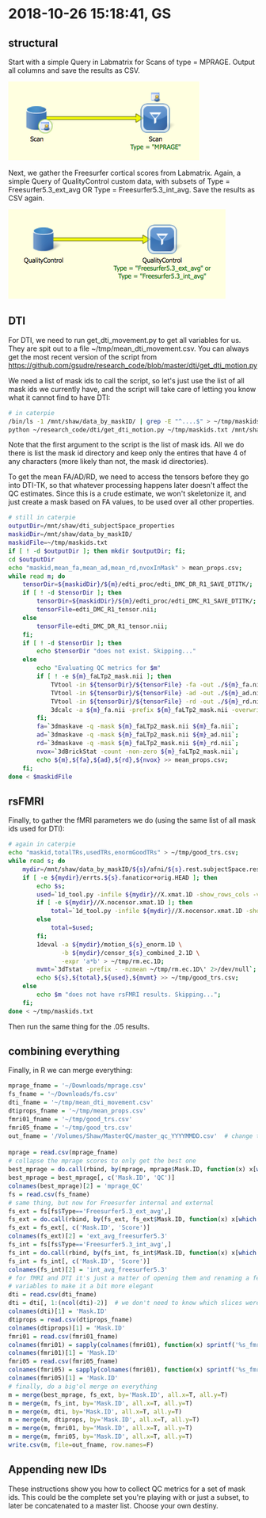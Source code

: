 # 2018-10-26 15:18:41, GS

## structural

Start with a simple Query in Labmatrix for Scans of type = MPRAGE. Output all
columns and save the results as CSV. 

![](2018-10-26-15-25-53.png)

Next, we gather the Freesurfer cortical scores from Labmatrix. Again, a simple
Query of QualityControl custom
data, with subsets of Type = Freesurfer5.3_ext_avg OR Type =
Freesurfer5.3_int_avg. Save the results as CSV again.

![](2018-10-26-15-23-59.png)

## DTI
For DTI, we need to run get_dti_movement.py to get all variables for us. They
are spit out to a file ~/tmp/mean_dti_movement.csv. You can always get the most
recent version of the script from
https://github.com/gsudre/research_code/blob/master/dti/get_dti_motion.py

We need a list of mask ids to call the script, so let's just use the list of all
mask ids we currently have, and the script will take care of letting you know
what it cannot find to have DTI:

```bash
# in caterpie
/bin/ls -1 /mnt/shaw/data_by_maskID/ | grep -E "^....$" > ~/tmp/maskids.txt;
python ~/research_code/dti/get_dti_motion.py ~/tmp/maskids.txt /mnt/shaw/
```

Note that the first argument to the script is the list of mask ids. All we do
there is list the mask id directory and keep only the entires that have 4 of any
characters (more likely than not, the mask id directories).

To get the mean FA/AD/RD, we need to access the tensors before they go into
DTI-TK, so that whatever processing happens later doesn't affect the QC
estimates. Since this is a crude estimate, we won't skeletonize it, and just
create a mask based on FA values, to be used over all other properties.

```bash
# still in caterpie
outputDir=/mnt/shaw/dti_subjectSpace_properties
maskidDir=/mnt/shaw/data_by_maskID/
maskidFile=~/tmp/maskids.txt
if [ ! -d $outputDir ]; then mkdir $outputDir; fi;
cd $outputDir
echo "maskid,mean_fa,mean_ad,mean_rd,nvoxInMask" > mean_props.csv;
while read m; do
    tensorDir=${maskidDir}/${m}/edti_proc/edti_DMC_DR_R1_SAVE_DTITK/;
    if [ ! -d $tensorDir ]; then
        tensorDir=${maskidDir}/${m}/edti_proc/edti_DMC_R1_SAVE_DTITK/;
        tensorFile=edti_DMC_R1_tensor.nii;
    else
        tensorFile=edti_DMC_DR_R1_tensor.nii;
    fi;
    if [ ! -d $tensorDir ]; then
        echo $tensorDir "does not exist. Skipping..."
    else
        echo "Evaluating QC metrics for $m"
        if [ ! -e ${m}_faLTp2_mask.nii ]; then
            TVtool -in ${tensorDir}/${tensorFile} -fa -out ./${m}_fa.nii;
            TVtool -in ${tensorDir}/${tensorFile} -ad -out ./${m}_ad.nii;
            TVtool -in ${tensorDir}/${tensorFile} -rd -out ./${m}_rd.nii;
            3dcalc -a ${m}_fa.nii -prefix ${m}_faLTp2_mask.nii -overwrite -expr "step(a-.2)";
        fi;
        fa=`3dmaskave -q -mask ${m}_faLTp2_mask.nii ${m}_fa.nii`;
        ad=`3dmaskave -q -mask ${m}_faLTp2_mask.nii ${m}_ad.nii`;
        rd=`3dmaskave -q -mask ${m}_faLTp2_mask.nii ${m}_rd.nii`;
        nvox=`3dBrickStat -count -non-zero ${m}_faLTp2_mask.nii`;
        echo ${m},${fa},${ad},${rd},${nvox} >> mean_props.csv;
    fi;
done < $maskidFile
```

## rsFMRI
Finally, to gather the fMRI parameters we do (using the same list of all mask
ids used for DTI):

```bash
# again in caterpie
echo "maskid,totalTRs,usedTRs,enormGoodTRs" > ~/tmp/good_trs.csv;
while read s; do
    mydir=/mnt/shaw/data_by_maskID/${s}/afni/${s}.rest.subjectSpace.results;
    if [ -e ${mydir}/errts.${s}.fanaticor+orig.HEAD ]; then
        echo $s;
        used=`1d_tool.py -infile ${mydir}//X.xmat.1D -show_rows_cols -verb 0 | cut -d " " -f 1 -`;
        if [ -e ${mydir}//X.nocensor.xmat.1D ]; then
            total=`1d_tool.py -infile ${mydir}//X.nocensor.xmat.1D -show_rows_cols -verb 0 | cut -d " " -f 1 -`;
        else
            total=$used;
        fi;
        1deval -a ${mydir}/motion_${s}_enorm.1D \
               -b ${mydir}/censor_${s}_combined_2.1D \
               -expr 'a*b' > ~/tmp/rm.ec.1D;
        mvmt=`3dTstat -prefix - -nzmean ~/tmp/rm.ec.1D\' 2>/dev/null`;
        echo ${s},${total},${used},${mvmt} >> ~/tmp/good_trs.csv;
    else
        echo $m "does not have rsFMRI results. Skipping...";
    fi;
done < ~/tmp/maskids.txt
```

Then run the same thing for the .05 results.

## combining everything

Finally, in R we can merge everything:

```r
mprage_fname = '~/Downloads/mprage.csv'
fs_fname = '~/Downloads/fs.csv'
dti_fname = '~/tmp/mean_dti_movement.csv'
dtiprops_fname = '~/tmp/mean_props.csv'
fmri01_fname = '~/tmp/good_trs.csv'
fmri05_fname = '~/tmp/good_trs.csv'
out_fname = '/Volumes/Shaw/MasterQC/master_qc_YYYYMMDD.csv'  # change to today's date

mprage = read.csv(mprage_fname)
# collapse the mprage scores to only get the best one
best_mprage = do.call(rbind, by(mprage, mprage$Mask.ID, function(x) x[which.min(x$QC), ] ))
best_mprage = best_mprage[, c('Mask.ID', 'QC')]
colnames(best_mprage)[2] = 'mprage_QC'
fs = read.csv(fs_fname)
# same thing, but now for Freesurfer internal and external
fs_ext = fs[fs$Type=='Freesurfer5.3_ext_avg',]
fs_ext = do.call(rbind, by(fs_ext, fs_ext$Mask.ID, function(x) x[which.min(x$Score), ] ))
fs_ext = fs_ext[, c('Mask.ID', 'Score')]
colnames(fs_ext)[2] = 'ext_avg_freesurfer5.3'
fs_int = fs[fs$Type=='Freesurfer5.3_int_avg',]
fs_int = do.call(rbind, by(fs_int, fs_int$Mask.ID, function(x) x[which.min(x$Score), ] ))
fs_int = fs_int[, c('Mask.ID', 'Score')]
colnames(fs_int)[2] = 'int_avg_freesurfer5.3'
# for fMRI and DTI it's just a matter of opening them and renaming a few
# variables to make it a bit more elegant
dti = read.csv(dti_fname)
dti = dti[, 1:(ncol(dti)-2)]  # we don't need to know which slices were removed
colnames(dti)[1] = 'Mask.ID'
dtiprops = read.csv(dtiprops_fname)
colnames(dtiprops)[1] = 'Mask.ID'
fmri01 = read.csv(fmri01_fname)
colnames(fmri01) = sapply(colnames(fmri01), function(x) sprintf('%s_fmri01', x))
colnames(fmri01)[1] = 'Mask.ID'
fmri05 = read.csv(fmri05_fname)
colnames(fmri05) = sapply(colnames(fmri01), function(x) sprintf('%s_fmri05', x))
colnames(fmri05)[1] = 'Mask.ID'
# finally, do a big'ol merge on everything
m = merge(best_mprage, fs_ext, by='Mask.ID', all.x=T, all.y=T)
m = merge(m, fs_int, by='Mask.ID', all.x=T, all.y=T)
m = merge(m, dti, by='Mask.ID', all.x=T, all.y=T)
m = merge(m, dtiprops, by='Mask.ID', all.x=T, all.y=T)
m = merge(m, fmri01, by='Mask.ID', all.x=T, all.y=T)
m = merge(m, fmri05, by='Mask.ID', all.x=T, all.y=T)
write.csv(m, file=out_fname, row.names=F)
```

## Appending new IDs

These instructions show you how to collect QC metrics for a set of mask ids.
This could be the complete set you're playing with or just a subset, to later be
concatenated to a master list. Choose your own destiny.
